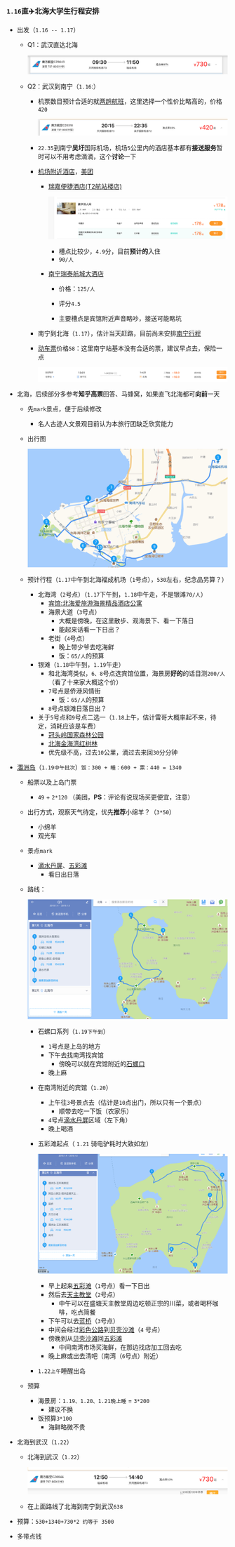 ### `1.16`直✈️北海大学生行程安排

* 出发（`1.16 -- 1.17`）

  * Q1：武汉直达北海

    ![image-20190104214324379](./media/image-20190104214324379-6609404.png)

  * Q2：武汉到南宁（`1.16`:）

    * 机票数目预计合适的就[两趟航班](https://flights.ctrip.com/itinerary/oneway/wuh-nng?date=2019-01-16)，这里选择一个性价比略高的，价格`420`

      ![image-20190104133527926](./media/image-20190104133527926-6580127.png)

    * `22.35`到南宁**吴圩**国际机场，机场`5`公里内的酒店基本都有**接送服务**暂时可以不用考虑滴滴，这个**讨论**一下

    * [机场附近酒店](http://hotels.ctrip.com/hotel/nanning380/sl1951991#ctm_ref=hod_hp_sb_lst)，[美团](https://hotel.meituan.com/nanning/)

      * [瑞嘉便捷酒店(T2航站楼店)](https://hotel.meituan.com/150012198/?ci=2019-01-16&co=2019-01-17#comment)

        ![image-20190104145034826](./media/image-20190104145034826-6584634.png)

        * 槽点比较少，`4.9`分，目前**预计的**入住
        * `90/人`

      * [南宁瑞泰航城大酒店](http://hotels.ctrip.com/hotel/3000532.html?isFull=F#ctm_ref=hod_sr_lst_dl_n_1_7)

        * 价格：`125/人`

        * 评分`4.5` 

        * 主要槽点是宾馆附近声音略吵，接送可能略坑

    * 南宁到北海（`1.17`），估计当天赶路，目前尚未安排[南宁行程](https://zhuanlan.zhihu.com/p/40121193)

    * [动车票](http://trains.ctrip.com/TrainBooking/Search.aspx?from=nanning&to=beihai&day=2019-01-17&number=&fromCn=%25E5%258D%2597%25E5%25AE%2581&toCn=%25E5%258C%2597%25E6%25B5%25B7&trainstype=gaotie-dongche)价格`58`：这里南宁站基本没有合适的票，建议早点去，保险一点

      ![image-20190104175817047](./media/image-20190104175817047-6595897.png)

* 北海，后续部分多参考**知乎高票**回答、马蜂窝，如果直飞北海都可**向前**一天

  * 先`mark`景点，便于后续修改

    * 名人古迹人文景观目前认为本旅行团缺乏欣赏能力

  * 出行图

    ![image-20190104200418756](./media/image-20190104200418756-6603458.png)

  * 预计行程（`1.17`中午到北海福成机场（`1`号点），`530`左右，纪念品另算？）

    * 北海湾（`2`号点）（`1.17`下午到，`1.18`中午走，不是银滩`70/人`）
      * [宾馆:北海爱旅游海景精品酒店公寓](https://hotel.meituan.com/67140421/?ci=2019-01-18&co=2019-01-19)
      * 海景大道（`3`号点）
        * 大概是傍晚，在这里散步、观海景下、看一下落日
        * 能起来话看一下日出？
      * 老街（`4`号点）
        * 晚上带少爷去吃海鲜
        * 饭：`65/人`的预算
    * 银滩（`1.18`中午到，`1.19`午走）
      * 和北海湾类似，`6、8`号点选宾馆位置，海景房**好的**的话目测`200/人`（看了十来家大概这个价）
      * `7`号点是侨港风情街
        * 饭：`65/人`的预算
      * `8`号点银滩日落日出？
    * 关于`5`号点和`9`号点二选一（`1.18`上午，估计雷哥大概率起不来，待定，消耗应该是车费）
      * [冠头岭国家森林公园](http://www.mafengwo.cn/poi/18972.html)
      * [北海金海湾红树林](http://www.mafengwo.cn/poi/5427065.html)
      * 优先级不高，过去`10`公里，滴过去来回`30`分分钟

* [涠洲岛](https://www.zhihu.com/question/20381905/answer/109060895)（`1.19中午批次`）`饭：300 + 睡：600 + 票：440 = 1340`

  * 船票以及上岛门票

    * `49` + `2*120` （美团，**PS**：评论有说现场买更便宜，注意）

  * 出行方式，观察天气待定，优先**推荐**小绵羊？（`3*50`）

    * 小绵羊
    * 观光车

  * 景点`mark`

    * [滴水丹屏](http://www.mafengwo.cn/poi/5423926.html)、[五彩滩](http://www.mafengwo.cn/poi/5423924.html) 
      * 看日出日落

  * 路线：

    ![image-20190104212320740](./media/image-20190104212320740-6608200.png)

    * 石螺口系列（`1.19下午到`）

      * `1`号点是上岛的地方
      * 下午去找南湾找宾馆
        * 傍晚可以就在宾馆附近的[石螺口](http://www.mafengwo.cn/poi/5423925.html)
      * 晚上麻

    * 在南湾附近的宾馆（`1.20`）

      * 上午往`3`号景点去（估计是`10`点出门，所以只有一个景点）
        * 顺带去吃一下饭（农家乐）
      * `4`号点[滴水丹屏](http://www.mafengwo.cn/poi/5423926.html)区域（左下角）
      * 晚上喝酒

    * 五彩滩起点（ `1.21` 骑电驴耗时大致如左）

      ![image-20190104212021641](./media/image-20190104212021641-6608021.png)

      * 早上起来[五彩滩](http://www.mafengwo.cn/poi/5423924.html)（`1`号点）看一下日出
      * 然后去[天主教堂](http://www.mafengwo.cn/poi/5423932.html)（`2`号点）
        * 中午可以在盛塘天主教堂周边吃顿正宗的川菜，或者喝杯咖啡，吃点简餐
      * 下午可以去[蓝桥](http://www.mafengwo.cn/poi/5877378.html)（`3`号点）
      * 中间会经过[彩色公路](http://www.mafengwo.cn/poi/5880225.html)到[贝壳沙滩](http://www.mafengwo.cn/poi/5865136.html)（`4` 号点）
      * 傍晚到从[贝壳沙滩](http://www.mafengwo.cn/poi/5865136.html)回[五彩滩](http://www.mafengwo.cn/poi/5423924.html)
        * 中间南湾市场买海鲜，在那边找店加工回去吃
      * 晚上麻或出去清吧（南湾（`6`号点）附近）

    * `1.22上午`睡醒出岛

  * 预算

    * 海景房：`1.19、1.20、1.21晚上睡` = `3*200`
      * 建议不换
    * 饭预算`3*100`
      * 海鲜略微不贵

* 北海到武汉（`1.22`）

  * 北海到武汉（`1.22`）

    ![image-20190104191621840](./media/image-20190104191621840-6600581.png)

  * 在上面路线了北海到南宁到武汉`638`

* 预算：`530+1340+730*2 约等于 3500`

* 多带点钱